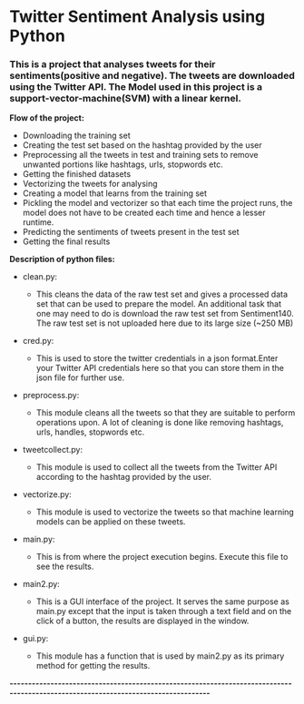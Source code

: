 # Twitter Sentiment Analysis using Python
### This is a project that analyses tweets for their sentiments(positive and negative). The tweets are downloaded using the Twitter API. The Model used in this project is a support-vector-machine(SVM) with a linear kernel.

**Flow of the project:**
* Downloading the training set
* Creating the test set based on the hashtag provided by the user
* Preprocessing all the tweets in test and training sets to remove unwanted portions like hashtags, urls, stopwords etc.
* Getting the finished datasets
* Vectorizing the tweets for analysing
* Creating a model that learns from the training set
* Pickling the model and vectorizer so that each time the project runs, the model does not have to be created each time and hence a lesser runtime.
* Predicting the sentiments of tweets present in the test set
* Getting the final results


**Description of python files:**
* clean.py:
  * This cleans the data of the raw test set and gives a processed data set that can be used to prepare the model. An additional task that one may need to do is download the raw test set from Sentiment140. The raw test set is not uploaded here due to its large size (~250 MB)

* cred.py:
  * This is used to store the twitter credentials in a json format.Enter your Twitter API credentials here so that you can store them in the json file for further use.
 
* preprocess.py:
  * This module cleans all the tweets so that they are suitable to perform operations upon. A lot of cleaning is done like removing hashtags, urls, handles, stopwords etc.
 
* tweetcollect.py:
  * This module is used to collect all the tweets from the Twitter API according to the hashtag provided by the user.
 
* vectorize.py:
  * This module is used to vectorize the tweets so that machine learning models can be applied on these tweets.
 
* main.py:
  * This is from where the project execution begins. Execute this file to see the results.

* main2.py:
  * This is a GUI interface of the project. It serves the same purpose as main.py except that the input is taken through a text field and on the click of a button, the results are displayed in the window.
 
* gui.py:
  * This module has a function that is used by main2.py as its primary method for getting the results.
  
**----------------------------------------------------------------------------------------------------------------------------------**
